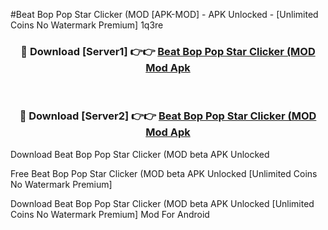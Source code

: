 #Beat Bop Pop Star Clicker (MOD [APK-MOD] - APK Unlocked - [Unlimited Coins No Watermark Premium] 1q3re



<div align="center">

<h3>🔴 Download [Server1] 👉👉 <a href="https://momento.my/?title=Beat_Bop_Pop_Star_Clicker_(MOD">Beat Bop Pop Star Clicker (MOD Mod Apk</a></h3><br>

<h3>🔴 Download [Server2] 👉👉 <a href="https://momento.my/?title=Beat_Bop_Pop_Star_Clicker_(MOD">Beat Bop Pop Star Clicker (MOD Mod Apk</a></h3>
</div>



Download Beat Bop Pop Star Clicker (MOD beta APK Unlocked

Free Beat Bop Pop Star Clicker (MOD beta APK Unlocked [Unlimited Coins No Watermark Premium]

Download Beat Bop Pop Star Clicker (MOD beta APK Unlocked [Unlimited Coins No Watermark Premium] Mod For Android
